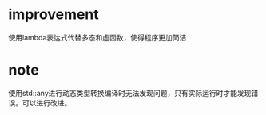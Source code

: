 # improvement
使用lambda表达式代替多态和虚函数，使得程序更加简洁

# note
使用std::any进行动态类型转换编译时无法发现问题，只有实际运行时才能发现错误。可以进行改进。
